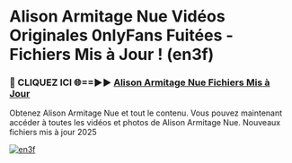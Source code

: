 # Alison Armitage Nue Vidéos Originales 0nlyFans Fuitées - Fichiers Mis à Jour ! (en3f)

<h3>🔴 CLIQUEZ ICI 🌐==►► <a href="https://tinyurl.com/2pmr4ezf" rel="nofollow">Alison Armitage Nue Fichiers Mis à Jour</a></h3>

Obtenez Alison Armitage Nue et tout le contenu. Vous pouvez maintenant accéder à toutes les vidéos et photos de Alison Armitage Nue. Nouveaux fichiers mis à jour 2025

[![en3f](https://i.imgur.com/6SNvagu.gif)](https://tinyurl.com/2pmr4ezf)
